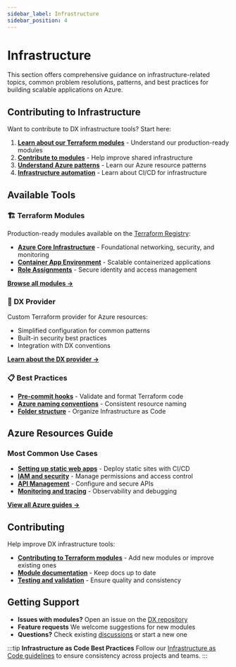 ```yaml
---
sidebar_label: Infrastructure
sidebar_position: 4
---
```


# Infrastructure

This section offers comprehensive guidance on infrastructure-related topics, common problem resolutions, patterns, and best practices for building scalable applications on Azure.

## Contributing to Infrastructure

Want to contribute to DX infrastructure tools? Start here:

1. **[Learn about our Terraform modules](./using-terraform-registry-modules.md)** - Understand our production-ready modules
2. **[Contribute to modules](./contributing-to-dx-terraform-modules/index.md)** - Help improve shared infrastructure
3. **[Understand Azure patterns](./azure/index.md)** - Learn our Azure resource patterns
4. **[Infrastructure automation](../pipelines/infra-apply.md)** - Learn about CI/CD for infrastructure

## Available Tools

### 🏗️ Terraform Modules

Production-ready modules available on the [Terraform Registry](https://registry.terraform.io/namespaces/pagopa-dx):

- **[Azure Core Infrastructure](https://registry.terraform.io/modules/pagopa-dx/azure-core-infra)** - Foundational networking, security, and monitoring
- **[Container App Environment](https://registry.terraform.io/modules/pagopa-dx/azure-container-app-environment)** - Scalable containerized applications
- **[Role Assignments](https://registry.terraform.io/modules/pagopa-dx/azure-role-assignments)** - Secure identity and access management

[**Browse all modules →**](https://registry.terraform.io/namespaces/pagopa-dx)

### 🔧 DX Provider

Custom Terraform provider for Azure resources:
- Simplified configuration for common patterns
- Built-in security best practices
- Integration with DX conventions

[**Learn about the DX provider →**](./contributing-to-dx-provider.md)

### 📋 Best Practices

- **[Pre-commit hooks](./pre-commit-terraform.md)** - Validate and format Terraform code
- **[Azure naming conventions](../conventions/azure-naming-convention.md)** - Consistent resource naming
- **[Folder structure](../conventions/infra-folder-structure.md)** - Organize Infrastructure as Code

## Azure Resources Guide

### Most Common Use Cases

- **[Setting up static web apps](./setting-up-azure-static-web-app.md)** - Deploy static sites with CI/CD
- **[IAM and security](./azure/azure-iam.md)** - Manage permissions and access control
- **[API Management](./azure/apim/index.md)** - Configure and secure APIs
- **[Monitoring and tracing](./azure/azure-tracing.md)** - Observability and debugging

[**View all Azure guides →**](./azure/index.md)

## Contributing

Help improve DX infrastructure tools:

- **[Contributing to Terraform modules](./contributing-to-dx-terraform-modules/index.md)** - Add new modules or improve existing ones
- **[Module documentation](./contributing-to-dx-terraform-modules/documenting-dx-terraform-modules.md)** - Keep docs up to date
- **[Testing and validation](./pre-commit-terraform.md)** - Ensure quality and consistency

## Getting Support

- **Issues with modules?** Open an issue on the [DX repository](https://github.com/pagopa/dx/issues)
- **Feature requests** We welcome suggestions for new modules
- **Questions?** Check existing [discussions](https://github.com/pagopa/dx/discussions) or start a new one

:::tip **Infrastructure as Code Best Practices**
Follow our [Infrastructure as Code guidelines](../conventions/infra-folder-structure.md) to ensure consistency across projects and teams.
:::
